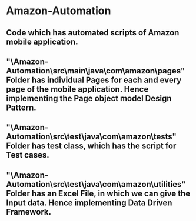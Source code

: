 # Amazon-Automation
Code which has automated scripts of Amazon mobile application. 
--------------------------------------------------------------------------
"\\Amazon-Automation\src\main\java\com\amazon\pages"
Folder has individual Pages for each and every page of the mobile application. 
Hence implementing the Page object model Design Pattern.
---------------------------------------------------------------------------
"\\Amazon-Automation\src\test\java\com\amazon\tests"
Folder has test class, which has the script for Test cases.
---------------------------------------------------------------------------
"\\Amazon-Automation\src\test\java\com\amazon\utilities"
Folder has an Excel File, in which we can give the Input data. 
Hence implementing Data Driven Framework.
---------------------------------------------------------------------------
